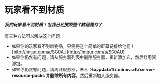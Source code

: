 # 玩家看不到材质

#### _我的玩家看不到材质！但我已经按照整个教程操作了_ <a id="my-players-cant-see-textures-but-ive-followed-the-whole-tutorial"></a>

有三种方法可以解决这个问题：

* 如果你的玩家看不到新物品，只需将这个简单的屏幕链接给他们！[http://imgur.com/a/SG0AU](http://imgur.com/a/SG0AU)
* 如果你仍然有问题，请从服务器列表中删除服务器，重新添加它，然后启用资源包。
* 如果你仍然有问题，请离开服务器，进入 **%appdata%/.minecraft/server-resource-packs** 并**删除所有内容**。然后重新加入服务器。

